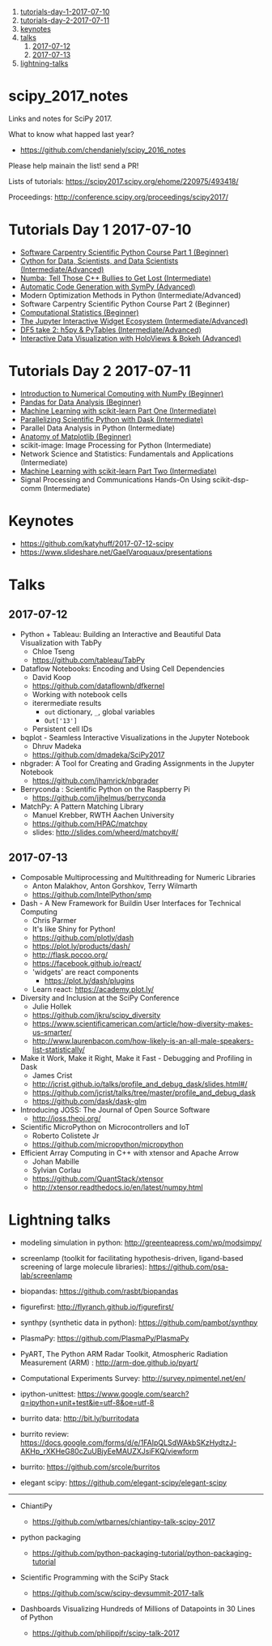 1. [tutorials-day-1-2017-07-10](https://github.com/chendaniely/scipy_2017_notes#tutorials-day-1-2017-07-10)
2. [tutorials-day-2-2017-07-11](https://github.com/chendaniely/scipy_2017_notes#tutorials-day-2-2017-07-11)
3. [keynotes](https://github.com/chendaniely/scipy_2017_notes#keynotes)
4. [talks](https://github.com/chendaniely/scipy_2017_notes#talks)
    1. [2017-07-12](https://github.com/chendaniely/scipy_2017_notes#2017-07-12)
    2. [2017-07-13](https://github.com/chendaniely/scipy_2017_notes/blob/master/README.md#2017-07-13)
5. [lightning-talks](https://github.com/chendaniely/scipy_2017_notes#lightning-talks)

# scipy_2017_notes
Links and notes for SciPy 2017.

What to know what happed last year?

- https://github.com/chendaniely/scipy_2016_notes

Please help mainain the list! send a PR!

Lists of tutorials: https://scipy2017.scipy.org/ehome/220975/493418/

Proceedings: http://conference.scipy.org/proceedings/scipy2017/

# Tutorials Day 1 2017-07-10

- [Software Carpentry Scientific Python Course Part 1 (Beginner)][13]
- [Cython for Data, Scientists, and Data Scientists (Intermediate/Advanced)][4]
- [Numba: Tell Those C++ Bullies to Get Lost (Intermediate)][6]
- [Automatic Code Generation with SymPy (Advanced)][3]
- Modern Optimization Methods in Python (Intermediate/Advanced)
- Software Carpentry Scientific Python Course Part 2 (Beginner)
- [Computational Statistics (Beginner)][11]
- [The Jupyter Interactive Widget Ecosystem (Intermediate/Advanced)][5]
- [DF5 take 2: h5py & PyTables (Intermediate/Advanced)][2]
- [Interactive Data Visualization with HoloViews & Bokeh (Advanced)][9]

# Tutorials Day 2 2017-07-11

- [Introduction to Numerical Computing with NumPy (Beginner)][12]
- [Pandas for Data Analysis (Beginner)][7]
- [Machine Learning with scikit-learn Part One (Intermediate)][1]
- [Parallelizing Scientific Python with Dask (Intermediate)][14]
- Parallel Data Analysis in Python (Intermediate)
- [Anatomy of Matplotlib (Beginner)][10]
- scikit-image: Image Processing for Python (Intermediate)
- Network Science and Statistics: Fundamentals and Applications (Intermediate)
- [Machine Learning with scikit-learn Part Two (Intermediate)][8]
- Signal Processing and Communications Hands-On Using scikit-dsp-comm (Intermediate)

# Keynotes

- https://github.com/katyhuff/2017-07-12-scipy
- https://www.slideshare.net/GaelVaroquaux/presentations

# Talks

## 2017-07-12

- Python + Tableau: Building an Interactive and Beautiful Data Visualization with TabPy
    - Chloe Tseng
    - https://github.com/tableau/TabPy
- Dataflow Notebooks: Encoding and Using Cell Dependencies
    - David Koop
    - https://github.com/dataflownb/dfkernel
    - Working with notebook cells
    - iterermediate results
        - `out` dictionary, `_`, global variables
        - `Out['13']`
    - Persistent cell IDs
- bqplot - Seamless Interactive Visualizations in the Jupyter Notebook
    - Dhruv Madeka
    - https://github.com/dmadeka/SciPy2017
- nbgrader: A Tool for Creating and Grading Assignments in the Jupyter Notebook
    - https://github.com/jhamrick/nbgrader
- Berryconda : Scientific Python on the Raspberry Pi
    - https://github.com/jjhelmus/berryconda
- 	MatchPy: A Pattern Matching Library
    - Manuel Krebber, RWTH Aachen University
    - https://github.com/HPAC/matchpy
    - slides: http://slides.com/wheerd/matchpy#/

## 2017-07-13

- Composable Multiprocessing and Multithreading for Numeric Libraries
    - Anton Malakhov, Anton Gorshkov, Terry Wilmarth
    - https://github.com/IntelPython/smp
- Dash - A New Framework for Buildin User Interfaces for Technical Computing
    - Chris Parmer
    - It's like Shiny for Python!
    - https://github.com/plotly/dash
    - https://plot.ly/products/dash/
    - http://flask.pocoo.org/
    - https://facebook.github.io/react/
    - 'widgets' are react components
        - https://plot.ly/dash/plugins
    - Learn react: https://academy.plot.ly/
- Diversity and Inclusion at the SciPy Conference
    - Julie Hollek
    - https://github.com/jkru/scipy_diversity
    - https://www.scientificamerican.com/article/how-diversity-makes-us-smarter/
    - http://www.laurenbacon.com/how-likely-is-an-all-male-speakers-list-statistically/
- Make it Work, Make it Right, Make it Fast - Debugging and Profiling in Dask
    - James Crist
    - http://jcrist.github.io/talks/profile_and_debug_dask/slides.html#/
    - https://github.com/jcrist/talks/tree/master/profile_and_debug_dask
    - https://github.com/dask/dask-glm
- Introducing JOSS: The Journal of Open Source Software
    - http://joss.theoj.org/
- Scientific MicroPython on Microcontrollers and IoT
    - Roberto Colistete Jr
    - https://github.com/micropython/micropython
- Efficient Array Computing in C++ with xtensor and Apache Arrow
    - Johan Mabille
    - Sylvian Corlau
    - https://github.com/QuantStack/xtensor
    - http://xtensor.readthedocs.io/en/latest/numpy.html

# Lightning talks
- modeling simulation in python: http://greenteapress.com/wp/modsimpy/
- screenlamp (toolkit for facilitating hypothesis-driven, ligand-based screening of large molecule libraries): https://github.com/psa-lab/screenlamp
- biopandas: https://github.com/rasbt/biopandas
- figurefirst: http://flyranch.github.io/figurefirst/
- synthpy (synthetic data in python): https://github.com/pambot/synthpy
- PlasmaPy: https://github.com/PlasmaPy/PlasmaPy
- PyART, The Python ARM Radar Toolkit, Atmospheric Radiation Measurement (ARM) : http://arm-doe.github.io/pyart/
- Computational Experiments Survey: http://survey.npimentel.net/en/
- ipython-unittest: https://www.google.com/search?q=ipython+unit+test&ie=utf-8&oe=utf-8
- burrito data: http://bit.ly/burritodata
- burrito review: https://docs.google.com/forms/d/e/1FAIpQLSdWAkbSKzHydtzJ-AKHp_rXKHeG80cZuUBjyEeMAUZXJsiFKQ/viewform
- burrito: https://github.com/srcole/burritos

- elegant scipy: https://github.com/elegant-scipy/elegant-scipy

<hr>

- ChiantiPy
    - https://github.com/wtbarnes/chiantipy-talk-scipy-2017

- python packaging
    - https://github.com/python-packaging-tutorial/python-packaging-tutorial

- Scientific Programming with the SciPy Stack
    - https://github.com/scw/scipy-devsummit-2017-talk

- Dashboards Visualizing Hundreds of Millions of Datapoints in 30 Lines of Python
     - https://github.com/philippjfr/scipy-talk-2017

[1]: https://github.com/amueller/scipy-2017-sklearn
[2]: https://github.com/tomkooij/scipy2017
[3]: https://github.com/sympy/scipy-2017-codegen-tutorial
[4]: https://github.com/kwmsmith/scipy-2017-cython-tutorial
[5]: https://github.com/mwcraig/scipy2017-jupyter-widgets-tutorial
[6]: https://github.com/gforsyth/numba_tutorial_scipy2017
[7]: https://github.com/chendaniely/scipy-2017-tutorial-pandas
[8]: https://github.com/LqNoob/scipy-2017-sklearn
[9]: https://github.com/ioam/scipy-2017-holoviews-tutorial
[10]: https://github.com/WeatherGod/AnatomyOfMatplotlib
[11]: https://github.com/AllenDowney/CompStats
[12]: https://github.com/enthought/Numpy-Tutorial-SciPyConf-2017
[13]: https://github.com/maxim-belkin/2017-07-10-scipy
[14]: https://github.com/dask/dask-tutorial/tree/scipy-2017

